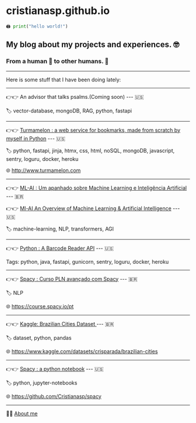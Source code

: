 # cristianasp.github.io

```python
🖨 print("hello world!")
```

## My blog about my projects and experiences. 🤓

### From a human 🤗 to other humans. 🤗

---

Here is some stuff that I have been doing lately:


---

👉👉 An advisor that talks psalms.(Coming soon) --- 🇺🇸

🏷️ vector-database, mongoDB, RAG, python, fastapi

---


👉👉 [Turmamelon : a web service for bookmarks, made from scratch by myself in Python](turmamelon) --- 🇺🇸

🏷️ python, fastapi, jinja, htmx, css, html, noSQL, mongoDB, javascript, sentry, loguru, docker, heroku

🌐 http://www.turmamelon.com

---


👉👉 [ML-AI : Um apanhado sobre Machine Learning e Inteligência Artificial](ml-ai) --- 🇧🇷



👉👉 [Ml-AI An Overview of Machine Learning & Artificial Intelligence](ml-ai-english) --- 🇺🇸


🏷️ machine-learning, NLP, transformers, AGI

---

👉👉 [Python : A Barcode Reader API](fastapi-java) --- 🇺🇸

Tags: python, java, fastapi, gunicorn, sentry, loguru, docker, heroku

---

👉👉 [Spacy : Curso PLN avançado com Spacy](spacy-course) --- 🇧🇷

🏷️ NLP

🌐 https://course.spacy.io/pt

---

👉👉 [Kaggle: Brazilian Cities Dataset ](dataset-brazilian-cities) --- 🇧🇷

🏷️ dataset, python, pandas

🌐 https://www.kaggle.com/datasets/crisparada/brazilian-cities

---


👉👉 [Spacy : a python notebook](spacy-notebook) --- 🇺🇸

🏷️ python, jupyter-notebooks



🌐 https://github.com/Cristianasp/spacy

---


🙋‍♀️ [About me](about-me)

